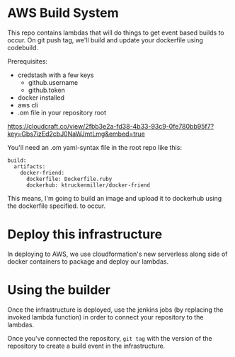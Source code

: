 # AWS Build System
This repo contains lambdas that will do things to get event based builds
to occur. On git push tag, we'll build and update your dockerfile using
codebuild.


Prerequisites:
  - credstash with a few keys
      - github.username
      - github.token
  - docker installed
  - aws cli
  - .om file in your repository root

https://cloudcraft.co/view/2fbb3e2a-fd38-4b33-93c9-0fe780bb95f7?key=Gbs7izEd2cbJ0NaWJmtLmg&embed=true


You'll need an .om yaml-syntax file in the root repo like this:

```
build:
  artifacts:
    docker-friend:
      dockerfile: Dockerfile.ruby
      dockerhub: ktruckenmiller/docker-friend
```

This means, I'm going to build an image and upload it to dockerhub using the
dockerfile specified.
to occur.

# Deploy this infrastructure
In deploying to AWS, we use cloudformation's new serverless along side of docker containers to package and deploy our lambdas.


# Using the builder
Once the infrastructure is deployed, use the jenkins jobs (by replacing the invoked lambda function) in order to connect your repository to the lambdas.

Once you've connected the repository, `git tag` with the version of the repository to create a build event in the infrastructure.

